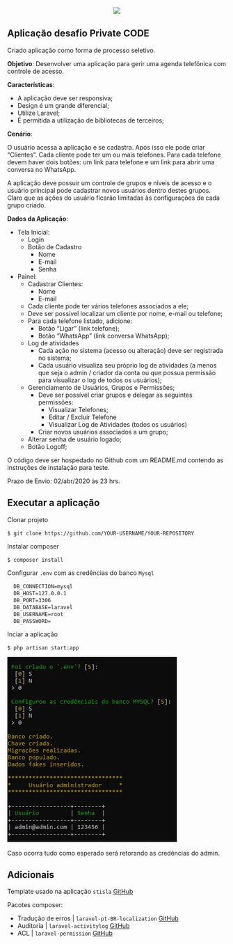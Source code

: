 <p align="center">
<img src="https://privatecode.com.br/img/logo/private-code-square-claro-alta.png" width="400"></p>



Aplicação desafio Private CODE
------------------------------

Criado aplicação como forma de processo seletivo.

__Objetivo__: Desenvolver uma aplicação para gerir uma agenda telefônica com controle de acesso.

__Características__:
 - A aplicação deve ser responsiva;
 - Design é um grande diferencial;
 - Utilize Laravel;
 - É permitida a utilização de bibliotecas de terceiros;
 
 __Cenário__: 

O usuário acessa a aplicação e se cadastra. Após isso ele pode criar “Clientes”. Cada cliente pode ter um ou mais telefones. Para cada telefone devem haver dois botões: um link para telefone e um link para abrir uma conversa no WhatsApp.


A aplicação deve possuir um controle de grupos e níveis de acesso e o usuário principal pode cadastrar novos usuários dentro destes grupos. Claro que as ações do usuário ficarão limitadas às configurações de cada grupo criado.

__Dados da Aplicação__:

 - Tela Inicial:
   * Login
   * Botão de Cadastro
     * Nome
     * E-mail
     * Senha
 - Painel:
   * Cadastrar Clientes:
     * Nome
     * E-mail
   * Cada cliente pode ter vários telefones associados a ele;
   * Deve ser possível localizar um cliente por nome, e-mail ou telefone;
   * Para cada telefone listado, adicione:
     * Botão “Ligar” (link telefone);
     * Botão “WhatsApp” (link conversa WhatsApp);
   * Log de atividades
     * Cada ação no sistema (acesso ou alteração) deve ser registrada no sistema;
     * Cada usuário visualiza seu próprio log de atividades (a menos que seja o admin / criador da conta ou que possua permissão para visualizar o log de todos os usuários);
   * Gerenciamento de Usuários, Grupos e Permissões;
     * Deve ser possível criar grupos e delegar as seguintes permissões: 
       * Visualizar Telefones;
       * Editar / Excluir Telefone
       * Visualizar Log de Atividades (todos os usuários)
     * Criar novos usuários associados a um grupo;
   * Alterar senha de usuário logado;
   * Botão Logoff;

O código deve ser hospedado no Github com um README.md contendo as instruções de instalação para teste.

Prazo de Envio: 02/abr/2020 às 23 hrs.

Executar a aplicação
--------------------

Clonar projeto
```
$ git clone https://github.com/YOUR-USERNAME/YOUR-REPOSITORY
```
Instalar composer 
```
$ composer install
```

Configurar `.env` com as credências do banco `Mysql` 
```
  DB_CONNECTION=mysql
  DB_HOST=127.0.0.1
  DB_PORT=3306
  DB_DATABASE=laravel
  DB_USERNAME=root
  DB_PASSWORD=
```
Inciar a aplicação 
```
$ php artisan start:app
```



![](start.png)

Caso ocorra tudo como esperado será retorando as credências do admin.


Adicionais
----------

Template usado na aplicação  `stisla` [GitHub](https://github.com/stisla/stisla)

Pacotes composer:
 * Tradução de erros | `laravel-pt-BR-localization` [GitHub](https://github.com/lucascudo/laravel-pt-BR-localization)
 * Auditoria | `laravel-activitylog` [GitHub](https://github.com/spatie/laravel-activitylog)
 * ACL | `laravel-permission` [GitHub](https://github.com/spatie/laravel-permission)
